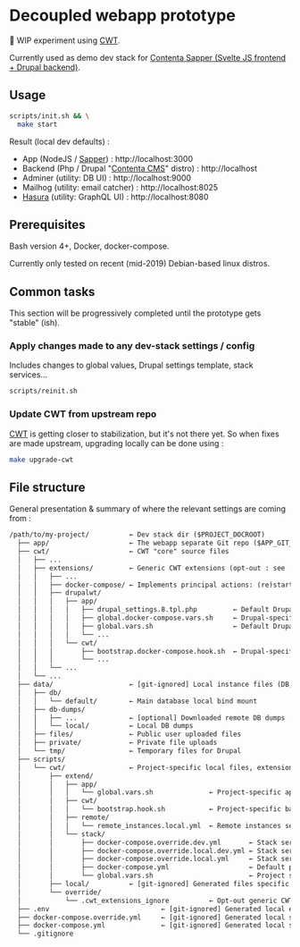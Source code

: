 # Decoupled webapp prototype

🐉 WIP experiment using [CWT](https://github.com/Paulmicha/common-web-tools).

Currently used as demo dev stack for [Contenta Sapper (Svelte JS frontend + Drupal backend)](https://github.com/Paulmicha/contenta_sapper).

## Usage

```sh
scripts/init.sh && \
  make start
```

Result (local dev defaults) :

- App (NodeJS / [Sapper](https://sapper.svelte.dev/)) : http://localhost:3000
- Backend (Php / Drupal "[Contenta CMS](http://www.contentacms.org)" distro) : http://localhost
- Adminer (utility: DB UI) : http://localhost:9000
- Mailhog (utility: email catcher) : http://localhost:8025
- [Hasura](https://hasura.io/) (utility: GraphQL UI) : http://localhost:8080

## Prerequisites

Bash version 4+, Docker, docker-compose.

Currently only tested on recent (mid-2019) Debian-based linux distros.

## Common tasks

This section will be progressively completed until the prototype gets "stable" (ish).

### Apply changes made to any dev-stack settings / config

Includes changes to global values, Drupal settings template, stack services...

```sh
scripts/reinit.sh
```

### Update CWT from upstream repo

[CWT](https://github.com/Paulmicha/common-web-tools) is getting closer to stabilization, but it's not there yet. So when fixes are made upstream, upgrading locally can be done using :

```sh
make upgrade-cwt
```

## File structure

General presentation & summary of where the relevant settings are coming from :

```txt
/path/to/my-project/          ← Dev stack dir ($PROJECT_DOCROOT)
  ├── app/                    ← The webapp separate Git repo ($APP_GIT_WORK_TREE)
  ├── cwt/                    ← CWT "core" source files
  │   ├── ...
  │   ├── extensions/         ← Generic CWT extensions (opt-out : see .cwt_extensions_ignore)
  │   │   ├── ...
  │   │   ├── docker-compose/ ← Implements principal actions: (re)start, stop, (re)build, etc.
  │   │   ├── drupalwt/
  │   │   │   ├── app/
  │   │   │   │   ├── drupal_settings.8.tpl.php         ← Default Drupal 8 settings template
  │   │   │   │   ├── global.docker-compose.vars.sh     ← Drupal-specific env vars when using docker-compose
  │   │   │   │   ├── global.vars.sh                    ← Default Drupal-specific env vars
  │   │   │   │   └── ...
  │   │   │   └── cwt/
  │   │   │       ├── bootstrap.docker-compose.hook.sh  ← Drupal-specific bash aliases when using docker-compose
  │   │   │       └── ...
  │   │   └── ...
  │   └── ...
  ├── data/                   ← [git-ignored] Local instance files (DB, sync, user uploads, etc.)
  │   ├── db/
  │   │   └── default/        ← Main database local bind mount
  │   ├── db-dumps/
  │   │   ├── ...             ← [optional] Downloaded remote DB dumps
  │   │   └── local/          ← Local DB dumps
  │   ├── files/              ← Public user uploaded files
  │   ├── private/            ← Private file uploads
  │   └── tmp/                ← Temporary files for Drupal
  ├── scripts/
  │   └── cwt/                ← Project-specific local files, extension and overrides
  │       ├── extend/
  │       │   ├── app/
  │       │   │   └── global.vars.sh              ← Project-specific app-related env vars
  │       │   ├── cwt/
  │       │   │   └── bootstrap.hook.sh           ← Project-specific bash aliases
  │       │   ├── remote/
  │       │   │   └── remote_instances.local.yml  ← Remote instances setup (shared for team)
  │       │   └── stack/
  │       │       ├── docker-compose.override.dev.yml       ← Stack services overrides (* dev)
  │       │       ├── docker-compose.override.local.dev.yml ← Stack services overrides (local dev)
  │       │       ├── docker-compose.override.local.yml     ← Stack services overrides (local *)
  │       │       ├── docker-compose.yml                    ← Default project stack services
  │       │       └── global.vars.sh                        ← Project stack env vars
  │       ├── local/          ← [git-ignored] Generated files specific to this local instance
  │       └── override/
  │           └── .cwt_extensions_ignore          ← Opt-out generic CWT extensions
  ├── .env                            ← [git-ignored] Generated local env vars
  ├── docker-compose.override.yml     ← [git-ignored] Generated local stack services overrides
  ├── docker-compose.yml              ← [git-ignored] Generated local stack services setup
  └── .gitignore
```
